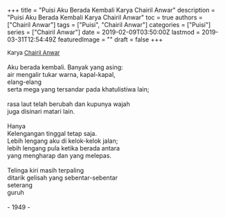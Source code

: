 +++
title = "Puisi Aku Berada Kembali Karya Chairil Anwar"
description = "Puisi Aku Berada Kembali Karya Chairil Anwar"
toc = true
authors = ["Chairil Anwar"]
tags = ["Puisi", "Chairil Anwar"]
categories = ["Puisi"]
series = ["Chairil Anwar"]
date = 2019-02-09T03:50:00Z
lastmod = 2019-03-31T12:54:49Z
featuredImage = ""
draft = false
+++

<div style="text-align: justify;">
<div style="font-size: small;">Karya <a href="/authors/chairil-anwar/" target="_blank">Chairil Anwar</a></div><br />
Aku berada kembali. Banyak yang asing:<br />air mengalir tukar warna, kapal-kapal,<br />elang-elang<br />serta mega yang tersandar pada khatulistiwa lain;<br /><br />rasa laut telah berubah dan kupunya wajah<br />juga disinari matari lain.<br /><br />Hanya<br />Kelengangan tinggal tetap saja.<br />Lebih lengang aku di kelok-kelok jalan;<br />lebih lengang pula ketika berada antara<br />yang mengharap dan yang melepas.<br /><br />Telinga kiri masih terpaling<br />ditarik gelisah yang sebentar-sebentar<br />seterang<br />guruh<br /><br />- 1949 -</div>
